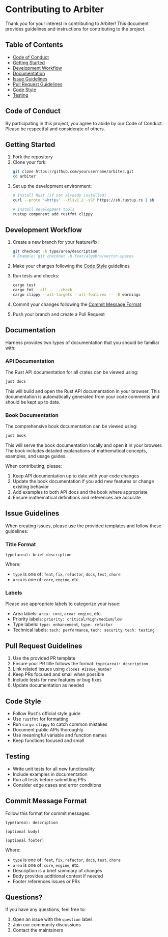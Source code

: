 # Contributing to Arbiter

Thank you for your interest in contributing to Arbiter! This document provides guidelines and instructions for contributing to the project.

## Table of Contents
- [Code of Conduct](#code-of-conduct)
- [Getting Started](#getting-started)
- [Development Workflow](#development-workflow)
- [Documentation](#documentation)
- [Issue Guidelines](#issue-guidelines)
- [Pull Request Guidelines](#pull-request-guidelines)
- [Code Style](#code-style)
- [Testing](#testing)

## Code of Conduct

By participating in this project, you agree to abide by our Code of Conduct. Please be respectful and considerate of others.

## Getting Started

1. Fork the repository
2. Clone your fork:
   ```bash
   git clone https://github.com/yourusername/arbiter.git
   cd arbiter
   ```
3. Set up the development environment:
   ```bash
   # Install Rust (if not already installed)
   curl --proto '=https' --tlsv1.2 -sSf https://sh.rustup.rs | sh
   
   # Install development tools
   rustup component add rustfmt clippy
   ```

## Development Workflow

1. Create a new branch for your feature/fix:
   ```bash
   git checkout -b type/area/description
   # Example: git checkout -b feat/algebra/vector-spaces
   ```

2. Make your changes following the [Code Style](#code-style) guidelines

3. Run tests and checks:
   ```bash
   cargo test
   cargo fmt --all -- --check
   cargo clippy --all-targets --all-features -- -D warnings
   ```

4. Commit your changes following the [Commit Message Format](#commit-message-format)

5. Push your branch and create a Pull Request

## Documentation

Harness provides two types of documentation that you should be familiar with:

### API Documentation
The Rust API documentation for all crates can be viewed using:
```bash
just docs
```
This will build and open the Rust API documentation in your browser. This documentation is automatically generated from your code comments and should be kept up to date.

### Book Documentation
The comprehensive book documentation can be viewed using:
```bash
just book
```
This will serve the book documentation locally and open it in your browser. The book includes detailed explanations of mathematical concepts, examples, and usage guides.

When contributing, please:
1. Keep API documentation up to date with your code changes
2. Update the book documentation if you add new features or change existing behavior
3. Add examples to both API docs and the book where appropriate
4. Ensure mathematical definitions and references are accurate

## Issue Guidelines

When creating issues, please use the provided templates and follow these guidelines:

### Title Format
```
type(area): brief description
```
Where:
- `type` is one of: `feat`, `fix`, `refactor`, `docs`, `test`, `chore`
- `area` is one of: `core`, `engine`, etc.

### Labels
Please use appropriate labels to categorize your issue:
- Area labels: `area: core`, `area: engine`, etc.
- Priority labels: `priority: critical/high/medium/low`
- Type labels: `type: enhancement`, `type: refactor`
- Technical labels: `tech: performance`, `tech: security`, `tech: testing`

## Pull Request Guidelines

1. Use the provided PR template
2. Ensure your PR title follows the format: `type(area): description`
3. Link related issues using `closes #issue_number`
4. Keep PRs focused and small when possible
5. Include tests for new features or bug fixes
6. Update documentation as needed

## Code Style

- Follow Rust's official style guide
- Use `rustfmt` for formatting
- Run `cargo clippy` to catch common mistakes
- Document public APIs thoroughly
- Use meaningful variable and function names
- Keep functions focused and small

## Testing

- Write unit tests for all new functionality
- Include examples in documentation
- Run all tests before submitting PRs
- Consider edge cases and error conditions

## Commit Message Format

Follow this format for commit messages:
```
type(area): description

[optional body]

[optional footer]
```

Where:
- `type` is one of: `feat`, `fix`, `refactor`, `docs`, `test`, `chore`
- `area` is one of: `core`, `engine`, etc.
- Description is a brief summary of changes
- Body provides additional context if needed
- Footer references issues or PRs

## Questions?

If you have any questions, feel free to:
1. Open an issue with the `question` label
2. Join our community discussions
3. Contact the maintainers 